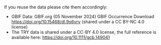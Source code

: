 If you reuse the data please cite them accordingly: 

- GBIF Data: GBIF.org (05 November 2024) GBIF Occurrence Download  https://doi.org/10.15468/dl.9s6vrv (shared under a CC BY-NC 4.0 license)
- The TRY data is shared under a CC-BY 4.0 license, the full reference is available here: https://doi.org/10.1111/gcb.149041
